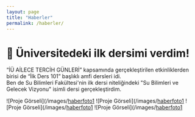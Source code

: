 ```yaml
---
layout: page
title: "Haberler"
permalink: /haberler/
---
```


# 📰 Üniversitedeki ilk dersimi verdim!

“İÜ AİLECE TERCİH GÜNLERİ” kapsamında gerçekleştirilen etkinliklerden birisi de “İlk Ders 101” başlıklı amfi dersleri idi.  
Ben de Su Bilimleri Fakültesi'nin ilk dersi niteliğindeki "Su Bilimleri ve Gelecek Vizyonu" isimli dersi gerçekleştirdim.

![Proje Görseli](/images/[haberfoto1](IMG-20250729-WA0096.jpg)
![Proje Görseli](/images/[haberfoto1](IMG-20250730-WA0041.jpg)
![Proje Görseli](/images/[haberfoto1](IMG-20250730-WA0043.jpg)
![Proje Görseli](/images/[haberfoto1](IMG-20250730-WA0044.jpg)

